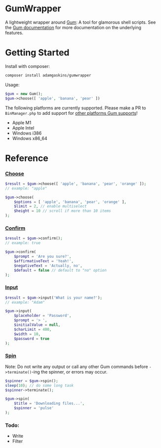 GumWrapper
===

A lightweight wrapper around [Gum](https://github.com/charmbracelet/gum): A tool for glamorous shell scripts. See the [Gum documentation](https://github.com/charmbracelet/gum) for more documentation on the underlying features.

# Getting Started

Install with composer:

```sh
composer install adamgaskins/gumwrapper
```

Usage:

```php
$gum = new Gum();
$gum->choose([ 'apple', 'banana', 'pear' ])
```

The following platforms are currently supported. Please make a PR to `BinManager.php` to add support for [other platforms Gum supports](https://github.com/charmbracelet/gum/releases/tag/v0.4.0)!
- Apple M1
- Apple Intel
- Windows i386
- Windows x86_64

# Reference

### [Choose](https://github.com/charmbracelet/gum#choose)
```php
$result = $gum->choose([ 'apple', 'banana', 'pear', 'orange' ]);
// example: "apple"
```

```php
$gum->choose(
    $options = [ 'apple', 'banana', 'pear', 'orange' ],
    $limit = 2, // enable multiselect
    $height = 10 // scroll if more than 10 items
);
```

### [Confirm](https://github.com/charmbracelet/gum#confirm)
```php
$result = $gum->confirm();
// example: true
```

```php
$gum->confirm(
    $prompt = 'Are you sure?',
    $affirmativeText = 'Yeah!',
    $negativeText = 'Actually, no',
    $default = false // default to "no" option
);
```

### [Input](https://github.com/charmbracelet/gum#input)
```php
$result = $gum->input('What is your name?');
// example: "Adam"
```

```php
$gum->input(
    $placeholder = 'Password',
    $prompt = '> ',
    $initialValue = null,
    $charLimit = 400,
    $width = 10,
    $password = true
);
```

### [Spin](https://github.com/charmbracelet/gum#spin)

Note: Do not write any output or call any other Gum commands before `->terminate()`-ing the spinner, or errors may occur.

```php
$spinner = $gum->spin();
sleep(10); // do some long task
$spinner->terminate();
```

```php
$gum->spin(
    $title = 'Downloading files...',
    $spinner = 'pulse'
);
```

### Todo:
- Write
- Filter
